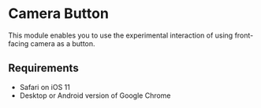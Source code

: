 # Camera Button
This module enables you to use the experimental interaction of using front-facing camera as a button.

## Requirements
- Safari on iOS 11
- Desktop or Android version of Google Chrome
